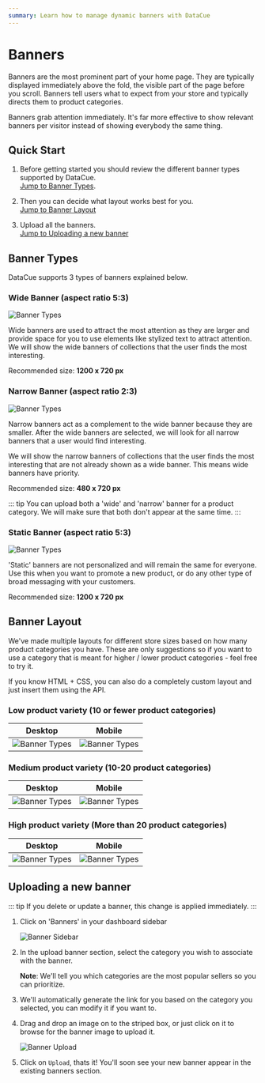 ```yaml
---
summary: Learn how to manage dynamic banners with DataCue
---
```


# Banners

Banners are the most prominent part of your home page. They are typically displayed immediately above the fold, the visible part of the page before you scroll. Banners tell users what to expect from your store and typically directs them to product categories.

Banners grab attention immediately. It's far more effective to show relevant banners per visitor instead of showing everybody the same thing.

## Quick Start

1. Before getting started you should review the different banner types supported by DataCue.  
[Jump to Banner Types](#banner-types).

1. Then you can decide what layout works best for you.  
[Jump to Banner Layout](#banner-layout)

1. Upload all the banners.  
[Jump to Uploading a new banner](#uploading-a-new-banner)  

## Banner Types

DataCue supports 3 types of banners explained below.

### Wide Banner (aspect ratio 5:3)

![Banner Types](./images/banner-wide.jpg)

Wide banners are used to attract the most attention as they are larger and provide space for you to use elements like stylized text to attract attention. We will show the wide banners of collections that the user finds the most interesting.

Recommended size: **1200 x 720 px**

### Narrow Banner (aspect ratio 2:3)

![Banner Types](./images/banner-narrow.jpg)

Narrow banners act as a complement to the wide banner because they are smaller. After the wide banners are selected, we will look for all narrow banners that a user would find interesting.

We will show the narrow banners of collections that the user finds the most interesting that are not already shown as a wide banner. This means wide banners have priority.

Recommended size: **480 x 720 px**

::: tip
You can upload both a 'wide' and 'narrow' banner for a product category. We will make sure that both don't appear at the same time.
:::

### Static Banner (aspect ratio 5:3)

![Banner Types](./images/banner-wide-static.jpg)

'Static' banners are not personalized and will remain the same for everyone. Use this when you want to promote a new product, or do any other type of broad messaging with your customers.

Recommended size: **1200 x 720 px**

## Banner Layout

We've made multiple layouts for different store sizes based on how many product categories you have. These are only suggestions so if you want to use a category that is meant for higher / lower product categories - feel free to try it.

If you know HTML + CSS, you can also do a completely custom layout and just insert them using the API.

### Low product variety (10 or fewer product categories)

| Desktop             | Mobile |
| ------------------- | ------ |
| ![Banner Types](./images/banner-layout/1-wide-2-narrow-desktop.jpg) | ![Banner Types](./images/banner-layout/1-wide-2-narrow-mobile.jpg) |


### Medium product variety (10-20 product categories)

| Desktop             | Mobile |
| ------------------- | ------ |
| ![Banner Types](./images/banner-layout/2-wide-2-narrow-desktop.jpg) | ![Banner Types](./images/banner-layout/2-wide-2-narrow-mobile.jpg) |

### High product variety (More than 20 product categories)

| Desktop             | Mobile |
| ------------------- | ------ |
| ![Banner Types](./images/banner-layout/3-wide-2-narrow-desktop.jpg) | ![Banner Types](./images/banner-layout/3-wide-2-narrow-mobile.jpg) |

## Uploading a new banner

::: tip
If you delete or update a banner, this change is applied immediately.
:::

1. Click on 'Banners' in your dashboard sidebar

    ![Banner Sidebar](./images/banner_sidebar.png)

2. In the upload banner section, select the category you wish to associate with the banner.  

    **Note**: We'll tell you which categories are the most popular sellers so you can prioritize.

3. We'll automatically generate the link for you based on the category you selected, you can modify it if you want to.

4. Drag and drop an image on to the striped box, or just click on it to browse for the banner image to upload it.

    ![Banner Upload](./images/banner_upload_form.jpg)

5. Click on `Upload`, thats it! You'll soon see your new banner appear in the existing banners section.
